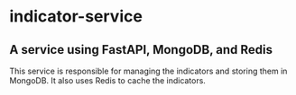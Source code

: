 # indicator-service

## A service using FastAPI, MongoDB, and Redis

This service is responsible for managing the indicators and storing them in MongoDB. It also uses Redis to cache the indicators.